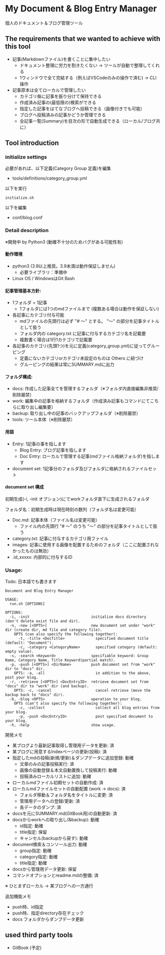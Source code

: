 # My Document & Blog Entry Manager

個人のドキュメント＆ブログ管理ツール

## The requirements that we wanted to achieve with this tool

- 記事(Markdownファイル)を書くことに集中したい
    - ドキュメント整理に労力を割きたくない -> ツールが自動で整理してくれる
    - 1ウィンドウで全て完結する（例えばVSCodeのみの操作で済む) -> CLI操作
- 記事原本は全てローカルで管理したい
    - カテゴリ毎に記事を振り分けて保持できる
    - 作成済み記事の(最低限の)検索ができる
    - 指定した記事をはてなブログへ投稿できる（画像付きでも可能）
    - ブログへ投稿済みの記事かどうか管理できる
    - 全記事一覧(Summary)を目次の形で自動生成できる（ローカル/ブログ共に）

## Tool introduction

### initialize settings

必要があれば、以下定義(Category Group 定義)を編集

- tools/definitions/category_group.yml

以下を実行

```shell
initialize.sh
```

以下を編集

- conf/blog.conf

### Detail description

※開発中 by Python3 (動確不十分のためバグがある可能性有)

#### 動作環境

- python3 (3.9以上推奨。3.9未満は動作保証しません)
    - 必要ライブラリ：準備中
- Linux OS / WindowsはGit Bash

#### 記事管理基本方針:

- 1フォルダ = 1記事
    - 1フォルダには1つのmdファイルまで (複数ある場合は動作を保証しない)
- 各記事にカテゴリ付与可能
    - mdファイルの先頭行は必ず "# ～" とする。 "～" の部分を記事タイトルとして扱う
    - フォルダ内の category.txt に記事に付与するカテゴリ名を記載要
    - 複数書く場合は1行1カテゴリで記載要
- 各記事のカテゴリ(先頭1つ)を元に定義(category_group.yml)に従ってグルーピング
    - 定義にないカテゴリorカテゴリ未設定のものは Others に紐づけ
    - グルーピングの結果は常にSUMMARY.mdに出力

#### フォルダ構成:

- docs: 作成した記事全てを管理するフォルダ（※フォルダ内直接編集非推奨/削除厳禁）
- work: 編集中の記事を格納するフォルダ（作成済み記事もコマンドにてこちらに取り出し編集要）
- backup: 取り出し中の記事のバックアップフォルダ（※削除厳禁）
- tools: ツール本体（※削除厳禁）

#### 用語

- Entry: 1記事の事を指します
    - Blog Entry:  ブログ記事を指します
    - Doc Entry:   ローカルで管理する記事(mdファイル格納フォルダ)を指します
- document set: 1記事分のフォルダ及びフォルダに格納されるファイルセット

#### document set 構成

初期生成(-i, -init オプション)にてworkフォルダ直下に生成されるフォルダ

フォルダ名：初期生成時は現在時刻の数列（フォルダ名は変更可能）

- Doc.md: 記事本体（ファイル名は変更可能）
    - ファイル内の先頭行 "# ～" のうち "～" の部分を記事タイトルとして扱う
- category.txt: 記事に付与するカテゴリ用ファイル
- images: 記事に使用する画像を配置するためのフォルダ（ここに配置されなかったものは無効）
- .id_xxxxx: 内部的に付与するID

### Usage:

Todo: 日本語でも書きます

```
Document and Blog Entry Manager

USAGE:
  run.sh [OPTIONS]

OPTIONS:
  -i, -init                            initialize docs directory (don't delete exist file and dir).
  -n, -new [<OPTS>]                    new document set under "work" dir (create dir, md file and category file).
    OPTS (can also specify the following together):                                
      -t, -title <DocTitle>              specified document title (default: "Document").
      -c, -category <CategoryName>       specified category (default: empty value).
  -s, -search <Keyword>                specifiable keyword: Group Name, Category Name, Title Keyword(partial match).
  -p, -push [<OPTS>] <DirName>         push document set from "work" dir to "docs" dir.
    OPTS: -a, -all                       in addition to the above, post your blog.
  -r, -retrieve [<OPTS>] <DocEntryID>  retrieve document set from "docs" dir to "work" dir (and backup).
    OPTS: -c, -cancel                    cancel retrieve (move the backup back to "docs" dir).
  -b, -blog <OPTS>                     operation to your blog.
    OPTS (can't also specify the following together):                                
      -c, -collect                       collect all blog entries from your blog. 
      -p, -push <DocEntryID>             post specified document to your blog.
  -h, -help                            show usage.
```

開発メモ

- 某ブログより最新記事取得し管理用データを更新: 済
- 某ブログに用意するIndexページの更新(投稿): 済
- 指定したmdの投稿(新規/更新)＆ダンプデータに追加登録: 動確
    - 文章のみの記事投稿実行: 済
    - 画像の自動登録＆本文自動置換して投稿実行: 動確
    - 投稿済みローカルリストに追加: 動確
- ローカルmdファイル初期セットの自動作成: 済
- ローカルmdファイルセットの自動配置 (work -> docs): 済
    - フォルダ移動＆フォルダ名をタイトルに変更: 済
    - 管理用データへの登録/更新: 済
    - 各データのダンプ: 済
- docsを元にSUMMARY.md(GitBook用)の自動更新: 済
- docsからworkへの取り出し(&backup): 動確
    - id指定: 動確
    - title指定: 保留
    - キャンセル(backupから戻す): 動確
- document検索＆コンソール出力: 動確
    - group指定: 動確
    - category指定: 動確
    - title指定: 動確
- docsから管理用データ更新: 保留
- コマンドオプションとreadme.mdの整備: 済

※ ひとまずローカル -> 某ブログへの一方通行

追加機能メモ

- push時、id指定
- push時、指定directory存在チェック
- docs フォルダからダンプデータ更新

## used third party tools

- GitBook (予定)